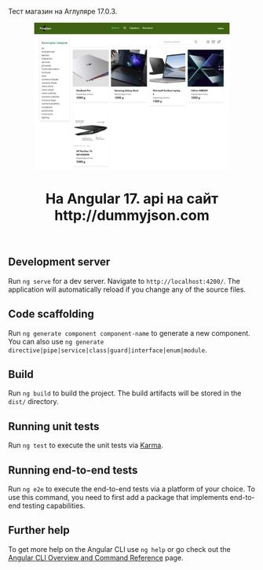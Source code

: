 Тест магазин на Аглуляре 17.0.3.

<p align="center">
    <a href="https://github.com/artivus2/" target="_blank">
        <img src="angular-shop-test.jpg" height="300px">
    </a>
    <h1 align="center">На Angular 17. api на сайт http://dummyjson.com</h1>
    <br>
</p>

## Development server

Run `ng serve` for a dev server. Navigate to `http://localhost:4200/`. The application will automatically reload if you change any of the source files.

## Code scaffolding

Run `ng generate component component-name` to generate a new component. You can also use `ng generate directive|pipe|service|class|guard|interface|enum|module`.

## Build

Run `ng build` to build the project. The build artifacts will be stored in the `dist/` directory.

## Running unit tests

Run `ng test` to execute the unit tests via [Karma](https://karma-runner.github.io).

## Running end-to-end tests

Run `ng e2e` to execute the end-to-end tests via a platform of your choice. To use this command, you need to first add a package that implements end-to-end testing capabilities.

## Further help

To get more help on the Angular CLI use `ng help` or go check out the [Angular CLI Overview and Command Reference](https://angular.io/cli) page.
